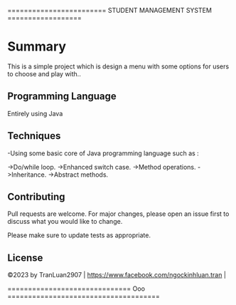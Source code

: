 ======================== STUDENT MANAGEMENT SYSTEM ==================


# Summary

This is a simple project which is design a menu with some options for users to choose and play with..

## Programming Language

Entirely using Java

## Techniques 

-Using some basic core of Java programming language such as :

->Do/while loop.
->Enhanced switch case.
->Method operations.
->Inheritance.
->Abstract methods.


## Contributing

Pull requests are welcome. For major changes, please open an issue first
to discuss what you would like to change.

Please make sure to update tests as appropriate.

## License
©2023 by TranLuan2907 | https://www.facebook.com/ngockinhluan.tran |

============================== Ooo =====================================
